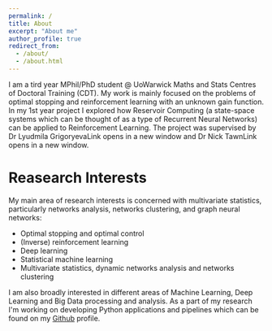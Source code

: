 ```yaml
---
permalink: /
title: About
excerpt: "About me"
author_profile: true
redirect_from: 
  - /about/
  - /about.html
---
```


I am a tird year MPhil/PhD student @ UoWarwick Maths and Stats Centres of Doctoral Training (CDT). My work is mainly focused on the problems of optimal stopping and reinforcement learning with an unknown gain function.
In my 1st year project I explored how Reservoir Computing (a state-space systems which can be thought of as a type of Recurrent Neural Networks) can be applied to Reinforcement Learning. The project was supervised by Dr Lyudmila GrigoryevaLink opens in a new window and Dr Nick TawnLink opens in a new window.

Reasearch Interests
======
My main area of research interests is concerned with multivariate statistics, particularly networks analysis, networks clustering, and graph neural networks:
* Optimal stopping and optimal control
* (Inverse) reinforcement learning
* Deep learning
* Statistical machine learning
* Multivariate statistics, dynamic networks analysis and networks clustering

I am also broadly interested in different areas of Machine Learning, Deep Learning and Big Data processing and analysis. As a part of my research I'm working on developing Python applications and pipelines which can be found on my [Github](https://github.com/annakuchko) profile.
